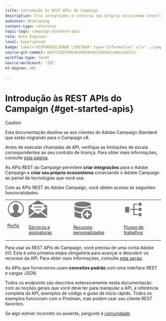 ```yaml
---
title: Introdução às REST APIs do Campaign
description: Crie integrações e construa seu próprio ecosistema interligando o Campaign a um painel de tecnologias.
audience: developing
content-type: reference
topic-tags: campaign-standard-apis
role: Data Engineer
level: Experienced
badge: label="DISPONIBILIDADE LIMITADA" type="Informative" url="../campaign-standard-migration-home.md" tooltip="Restrito a usuários migrados do Campaign Standard"
source-git-commit: 84b72258789ba61016deb813e93bdca0ea142712
workflow-type: tm+mt
source-wordcount: '231'
ht-degree: 48%

---
```


# Introdução às REST APIs do Campaign {#get-started-apis}

>[!CAUTION]
>
>Esta documentação destina-se aos clientes do Adobe Campaign Standard que estão migrando para o Campaign v8.
>
>Antes de executar chamadas de API, verifique as limitações de escala correspondentes ao seu contrato de licença. Para obter mais informações, consulte [esta página](https://helpx.adobe.com/legal/product-descriptions/campaign-standard.html#ITInfrastructureResourcesbyActiveProfilesTiers).

As APIs REST do Campaign permitem **criar integrações** para o Adobe Campaign e **criar seu próprio ecossistema** conectando o Adobe Campaign ao painel de tecnologias que você usa.

Com as APIs REST do Adobe Campaign, você obtém acesso às seguintes funcionalidades:

<table><tr>
 <td valign="top"><a href="retrieving-profiles.md"><img width="60px" alt="condições" src="assets/icon_profile.svg"/></a><p><a href="retrieving-profiles.md">Perfis</a></p></td>
<td valign="top"><a href="creating-a-service.md"><img width="60px" alt="condições" src="assets/icon_services.svg"/></a><p><a href="creating-a-service.md">Serviços e assinaturas</a></p></td>
<td valign="top"><a href="interacting-with-custom-resources.md"><img width="60px" alt="condições" src="assets/icon_customresources.svg"/></a><p><a href="interacting-with-custom-resources.md">Recursos personalizados</a></p></td>
<td valign="top"><a href="controlling-a-workflow.md"><img width="60px" alt="condições" src="assets/icon_workflows.svg"/></a><p><a href="controlling-a-workflow.md">Fluxos de trabalhos</a></p></td>
</tr></table>

Para usar as REST APIs do Campaign, você precisa de uma conta Adobe I/O. Esta é uma primeira etapa obrigatória para avançar e descobrir os recursos da API.
Para obter mais informações, consulte [esta seção](setting-up-api-access.md).

As APIs que fornecemos usam **conceitos padrão** com uma interface REST e cargas JSON.

Todos os endpoints são descritos extensivamente nesta documentação com as noções gerais que você deve ter para manipular a API, a referência completa da API, exemplos de código e guias de início rápido. Todos os exemplos funcionam com o Postman, mas podem usar seu cliente REST favoritos.

Se algo estiver incorreto ou ausente, pergunte à [comunidade](https://experienceleaguecommunities.adobe.com/t5/adobe-campaign-standard/ct-p/adobe-campaign-standard-community).
